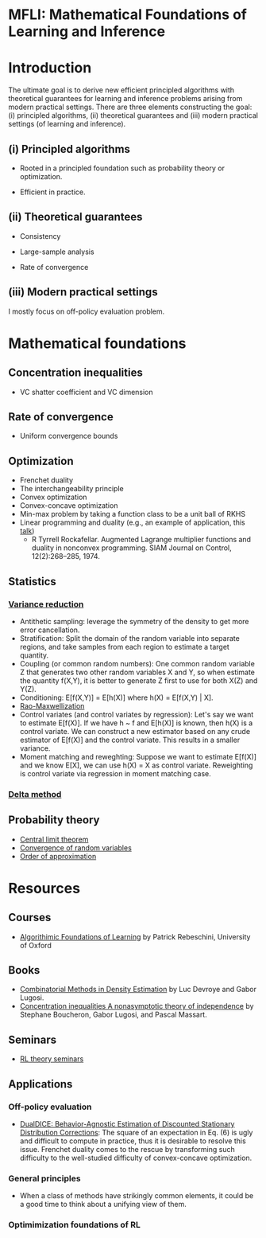 # MFLI: Mathematical Foundations of Learning and Inference

# Introduction  

The ultimate goal is to derive new efficient principled algorithms with theoretical guarantees for learning and inference problems arising from modern practical settings. There are three elements constructing the goal: (i) principled algorithms, (ii) theoretical guarantees and (iii) modern practical settings (of learning and inference). 

## (i) Principled algorithms 

* Rooted in a principled foundation such as probability theory or optimization. 

* Efficient in practice.  

## (ii) Theoretical guarantees 

* Consistency 

* Large-sample analysis  

* Rate of convergence  

## (iii) Modern practical settings 

I mostly focus on off-policy evaluation problem. 


# Mathematical foundations  

## Concentration inequalities   
* VC shatter coefficient and VC dimension  

## Rate of convergence   
* Uniform convergence bounds  

## Optimization   
* Frenchet duality
* The interchangeability principle 
* Convex optimization  
* Convex-concave optimization  
* Min-max problem by taking a function class to be a unit ball of RKHS 
* Linear programming and duality  (e.g., an example of application, this [talk](http://cs.bme.hu/~gergo/files/NPB20_s.pdf))  
  * R Tyrrell Rockafellar. Augmented Lagrange multiplier functions and duality in nonconvex programming. SIAM Journal on Control, 12(2):268–285, 1974.

## Statistics   

### [Variance reduction](http://statweb.stanford.edu/~owen/mc/)  
* Antithetic sampling: leverage the symmetry of the density to get more error cancellation.  
* Stratification: Split the domain of the random variable into separate regions, and take samples from each region to estimate a target quantity.  
* Coupling (or common random numbers): One common random variable Z that generates two other random variables X and Y, so when estimate the quantity f(X,Y), it is better to generate Z first to use for both X(Z) and Y(Z).   
* Conditioning: E[f(X,Y)] = E[h(X)] where h(X) = E[f(X,Y) | X]. 
* [Rao-Maxwellization](https://en.wikipedia.org/wiki/Rao%E2%80%93Blackwell_theorem)  
* Control variates (and control variates by regression): Let's say we want to estimate E[f(X)]. If we have h ~ f and E[h(X)] is known, then h(X) is a control variate. We can construct a new estimator based on any crude estimator of E[f(X)] and the control variate. This results in a smaller variance.  
* Moment matching and reweghting: Suppose we want to estimate E[f(X)] and we know E[X], we can use h(X) = X as control variate.  Reweighting is control variate via regression in moment matching case. 


### [Delta method](https://en.wikipedia.org/wiki/Delta_method)

## Probability theory  
* [Central limit theorem](https://en.wikipedia.org/wiki/Central_limit_theorem)  
* [Convergence of random variables](https://en.wikipedia.org/wiki/Big_O_in_probability_notation)  
* [Order of approximation](https://en.wikipedia.org/wiki/Convergence_of_random_variables)  

# Resources 

## Courses  

* [Algorithimic Foundations of Learning](http://www.stats.ox.ac.uk/~rebeschi/teaching/AFoL/19/index.html) by Patrick Rebeschini, University of Oxford   



## Books 

* [Combinatorial Methods in Density Estimation](https://link.springer.com/book/10.1007/978-1-4613-0125-7) by Luc Devroye and Gabor Lugosi.    
* [Concentration inequalities A nonasymptotic theory of independence](https://www.oxfordscholarship.com/view/10.1093/acprof:oso/9780199535255.001.0001/acprof-9780199535255) by Stephane Boucheron, Gabor Lugosi, and Pascal Massart.

## Seminars  
* [RL theory seminars](https://sites.google.com/view/rltheoryseminars/home)  

## Applications 

### Off-policy evaluation   
* [DualDICE: Behavior-Agnostic Estimation of Discounted Stationary Distribution Corrections](https://arxiv.org/abs/1906.04733): The square of an expectation in Eq. (6) is ugly and difficult to compute in practice, thus it is desirable to resolve this issue. Frenchet duality comes to the rescue by transforming such difficulty to the well-studied difficulty of convex-concave optimization. 

### General principles  
* When a class of methods have strikingly common elements, it could be a good time to think about a unifying view of them. 

### Optimimization foundations of RL 
